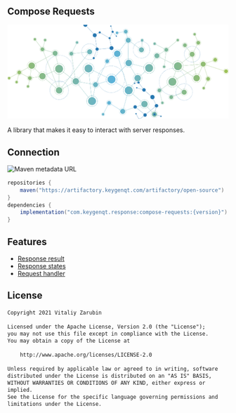## Compose Requests

![picture](https://github.com/keygenqt/android-response-result/blob/master/data/just-image.png?raw=true)

A library that makes it easy to interact with server responses.

## Connection

![Maven metadata URL](https://img.shields.io/maven-metadata/v?metadataUrl=https%3A%2F%2Fartifactory.keygenqt.com%2Fartifactory%2Fopen-source%2Fcom%2Fkeygenqt%2Fresponse%2Fcompose-requests%2Fmaven-metadata.xml)

```gradle
repositories {
    maven("https://artifactory.keygenqt.com/artifactory/open-source")
}
dependencies {
    implementation("com.keygenqt.response:compose-requests:{version}")
}
```

## Features

* [Response result](/compose-requests/response_result)
* [Response states](/compose-requests/response_states)
* [Request handler](/compose-requests/request_handler)

## License

```
Copyright 2021 Vitaliy Zarubin

Licensed under the Apache License, Version 2.0 (the "License");
you may not use this file except in compliance with the License.
You may obtain a copy of the License at

    http://www.apache.org/licenses/LICENSE-2.0

Unless required by applicable law or agreed to in writing, software
distributed under the License is distributed on an "AS IS" BASIS,
WITHOUT WARRANTIES OR CONDITIONS OF ANY KIND, either express or implied.
See the License for the specific language governing permissions and
limitations under the License.
```
